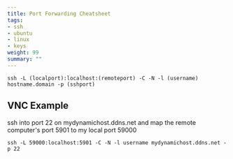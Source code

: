 ```yaml
---
title: Port Forwarding Cheatsheet
tags:
- ssh
- ubuntu
- linux
- keys
weight: 99
summary: ""
---
```


```
ssh -L (localport):localhost:(remoteport) -C -N -l (username) hostname.domain -p (sshport)
```

## VNC Example

ssh into port 22 on mydynamichost.ddns.net and map the remote computer's port 5901 to my local port 59000

```
ssh -L 59000:localhost:5901 -C -N -l username mydynamichost.ddns.net -p 22
```
